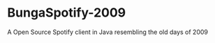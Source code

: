 BungaSpotify-2009
=================

A Open Source Spotify client in Java resembling the old days of 2009